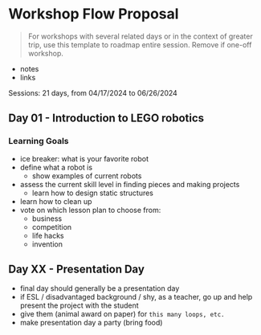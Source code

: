 # Workshop Flow Proposal

> For workshops with several related days or in the context of greater trip, use this template to roadmap entire session. Remove if one-off workshop.

- notes
- links

Sessions: 21 days, from 04/17/2024 to 06/26/2024

## Day 01 - Introduction to LEGO robotics
### Learning Goals
- ice breaker: what is your favorite robot
- define what a robot is
  - show examples of current robots
- assess the current skill level in finding pieces and making projects
  - learn how to design static structures
- learn how to clean up
- vote on which lesson plan to choose from:
  - business
  - competition
  - life hacks
  - invention

## Day XX - Presentation Day
- final day should generally be a presentation day
- if ESL / disadvantaged background / shy, as a teacher, go up and help present the project with the student
- give them (animal award on paper) for `this many loops, etc.`
- make presentation day a party (bring food)